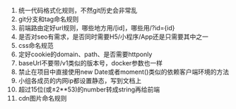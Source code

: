 1. 统一代码格式化规则，不然git历史会非常乱
2. git分支和tag命名规则
3. 前端路由定好url规则，哪些地方用/[id]，哪些用/?id={id}
4. 是否对seo有需求，是否同时需要H5/小程序/App还是只需要其中之一
5. css命名规范
6. 定好cookie的domain、path、是否需要httponly
7. baseUrl不要带/v1类似的版本号，docker参数也一样
8. 禁止在项目中直接使用new Date或者moment()类似的依赖客户端环境的方法
9. 小组各成员的内网ip都设置静态，写到文档上
10. 超过15位(或±2**53)的number转成string再给前端
11. cdn图片命名规则